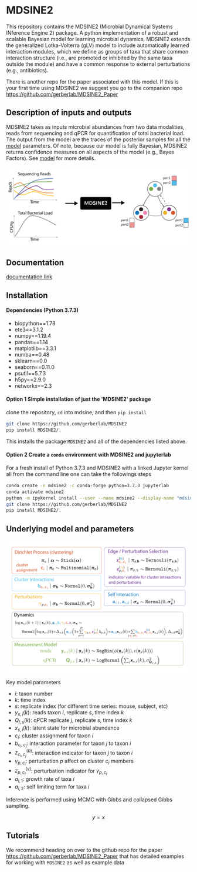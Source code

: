 # MDSINE2

This repository contains the MDSINE2 (Microbial Dynamical Systems INference Engine 2) package. A python implementation of a robust and scalable Bayesian model for learning  microbial dynamics.
MDSINE2 extends the generalized Lotka-Volterra (gLV) model to include automatically learned interaction modules, which we define as groups of taxa that share common interaction structure (i.e., are promoted or inhibited by the same taxa outside the module) and have a common response to external perturbations (e.g., antibiotics).

There is another repo for the paper associated with this model. If this is your first time using MDSINE2 we suggest you go to the companion repo  https://github.com/gerberlab/MDSINE2_Paper

## Description of inputs and outputs

MDSINE2 takes as inputs microbial abundances from two data modalities, reads from sequencing and qPCR for quantification of total bacterial load. The output from the model are the traces of the posterior samples for all the [model](#underlying-model-and-parameters) parameters. Of note, because our model is fully Bayesian, MDSINE2 returns confidence measures on all aspects of the model (e.g., Bayes Factors). See [model](#underlying-model-and-parameters) for more details.

<p align="center">
<img src="/figures/github2.svg" width="700" />
</p>

## Documentation
[documentation link](https://htmlpreview.github.io/?https://raw.githubusercontent.com/gerberlab/MDSINE2/master/docs/mdsine2/index.html)

## Installation

#### Dependencies (Python 3.7.3)

 * biopython==1.78
 * ete3==3.1.2
 * numpy==1.19.4
 * pandas==1.14
 * matplotlib==3.3.1
 * numba==0.48
 * sklearn==0.0
 * seaborn==0.11.0
 * psutil==5.7.3
 * h5py==2.9.0
 * networkx==2.3

#### Option 1 Simple installation of just the 'MDSINE2' package

clone the repository, `cd` into mdsine, and then `pip install`
```bash
git clone https://github.com/gerberlab/MDSINE2
pip install MDSINE2/.
```
This installs the package `MDSINE2` and all of the dependencies listed above.

#### Option 2 Create a `conda` environment with MDSINE2 and jupyterlab

For a fresh install of Python 3.7.3 and MDSINE2 with a linked Jupyter kernel all from the command line one can take the followings steps
```bash
conda create -n mdsine2 -c conda-forge python=3.7.3 jupyterlab
conda activate mdsine2
python -m ipykernel install --user --name mdsine2 --display-name "mdsine2"
git clone https://github.com/gerberlab/MDSINE2
pip install MDSINE2/.
 ```


## Underlying model and parameters
<p align="center">
<img src="/figures/github1.svg" width="600" />
</p>

Key model parameters
- $i$: taxon number
- $k$: time index
- $s$: replicate index (for different time series: mouse, subject, etc)
- $y_{s,i}(k)$: reads taxon $i$, replicate $s$, time index $k$
- $Q_{j,s}(k)$: qPCR replicate $j$, replicate $s$, time index $k$
- $x_{s,i}(k)$: latent state for microbial abundance
- $c_i$: cluster assignment for taxon $i$
- $b_{c_i,c_j}$: interaction parameter for taxon $j$ to taxon $i$
- $z^{(b)}_{c_i,c_j}$: interaction indicator for taxon $j$ to taxon $i$
- $\gamma_{p,c_i}$: perturbation $p$ affect on cluster $c_i$ members
- $z^{(\gamma)}_{p,c_i}$: perturbation indicator for $\gamma_{p,c_i}$
- $a_{i,1}$: growth rate of taxa $i$
- $a_{i,2}$: self limiting term for taxa $i$

Inference is performed using MCMC with Gibbs and collapsed Gibbs sampling.

```math
y=x
```

## Tutorials

We recommend heading on over to the github repo for the paper https://github.com/gerberlab/MDSINE2_Paper that has detailed examples for working with `MDSINE2` as well as example data
